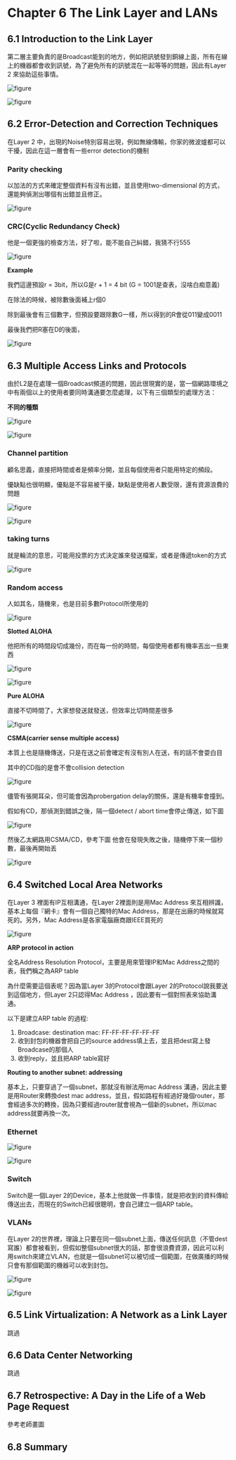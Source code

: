 # Chapter 6 The Link Layer and LANs

## 6.1 Introduction to the Link Layer

第二層主要負責的是Broadcast能到的地方，例如把訊號發到銅線上面，所有在線上的機器都會收到訊號，為了避免所有的訊號混在一起等等的問題，因此有Layer 2 來協助這些事情。

![figure](figure/6_1_1.png)

![figure](figure/6_1_2.png)

## 6.2 Error-Detection and Correction Techniques

在Layer 2 中，出現的Noise特別容易出現，例如無線傳輸，你家的微波爐都可以干擾，因此在這一層會有一些error detection的機制

### Parity checking

以加法的方式來確定整個資料有沒有出錯，並且使用two-dimensional 的方式，還能夠偵測出哪個有出錯並且修正。

![figure](figure/6_2_1.png)


### CRC(Cyclic Redundancy Check)

他是一個更強的檢查方法，好了啦，能不能自己糾錯，我猜不行555

![figure](figure/6_2_2.png)

**Example**

我們這邊預設r = 3bit，所以G是r + 1 = 4 bit (G = 1001是查表，沒啥白痴意義)

在除法的時候，被除數後面補上r個0

除到最後會有三個數字，但預設要跟除數G一樣，所以得到的R會從011變成0011

最後我們把R塞在D的後面，


![figure](figure/6_2_3.png)

## 6.3 Multiple Access Links and Protocols

由於L2是在處理一個Broadcast頻道的問題，因此很現實的是，當一個網路環境之中有兩個以上的使用者要同時溝通要怎麼處理，以下有三個類型的處理方法：

**不同的種類**

![figure](figure/6_3_1.png)

![figure](figure/6_3_0.png)

### Channel partition

顧名思義，直接把時間或者是頻率分開，並且每個使用者只能用特定的頻段。

優缺點也很明顯，優點是不容易被干擾，缺點是使用者人數受限，還有資源浪費的問題

![figure](figure/6_3_2.png)

![figure](figure/6_3_3.png)

### taking turns

就是輪流的意思，可能用投票的方式決定誰來發送檔案，或者是傳遞token的方式

![figure](figure/6_3_11.png)


### Random access

人如其名，隨機來，也是目前多數Protocol所使用的

![figure](figure/6_3_4.png)

**Slotted ALOHA**

他把所有的時間段切成幾份，而在每一份的時間，每個使用者都有機率丟出一些東西

![figure](figure/6_3_5.png)

![figure](figure/6_3_6.png)

**Pure ALOHA**

直接不切時間了，大家想發送就發送，但效率比切時間差很多

![figure](figure/6_3_7.png)

**CSMA(carrier sense multiple access)**

本質上也是隨機傳送，只是在送之前會確定有沒有別人在送，有的話不會耍白目

其中的CD指的是會不會collision detection

![figure](figure/6_3_8.png)

儘管有張開耳朵，但可能會因為probergation delay的關係，還是有機率會撞到。

假如有CD，那偵測到錯誤之後，隔一個detect / abort time會停止傳送，如下圖

![figure](figure/6_3_9.png)

然後乙太網路用CSMA/CD，參考下圖
他會在發現失敗之後，隨機停下來一個秒數，最後再開始丟

![figure](figure/6_3_10.png)


## 6.4 Switched Local Area Networks

在Layer 3 裡面有IP互相溝通，在Layer 2裡面則是用Mac Address 來互相辨識，基本上每個『網卡』會有一個自己獨特的Mac Address，那是在出廠的時候就寫死的。另外，Mac Address是各家電腦廠商跟IEEE買死的

![figure](figure/6_4_1.png)


**ARP protocol in action**

全名Address Resolution Protocol，主要是用來管理IP和Mac Address之間的表，我們稱之為ARP table

為什麼需要這個表呢？因為當Layer 3的Protocol會跟Layer 2的Protocol說我要送到這個地方，但Layer 2只認得Mac Address ，因此要有一個對照表來協助溝通。

以下是建立ARP table 的過程:
1. Broadcase: destination mac: FF-FF-FF-FF-FF-FF
2. 收到封包的機器會把自己的source address填上去，並且把dest寫上發Broadcase的那個人
3. 收到reply，並且把ARP table寫好

**Routing to another subnet: addressing**

基本上，只要穿過了一個subnet，那就沒有辦法用mac Address 溝通，因此主要是用Router來轉換dest mac address，並且，假如路程有經過好幾個router，那會經過多次的轉換，因為只要經過router就會視為一個新的subnet，所以mac address就要再換一次。

### Ethernet

![figure](figure/6_4_2.png)

![figure](figure/6_4_3.png)

### Switch

Switch是一個Layer 2的Device，基本上他就做一件事情，就是把收到的資料傳給傳送出去，而現在的Switch已經很聰明，會自己建立一個ARP table。

### VLANs

在Layer 2的世界裡，理論上只要在同一個subnet上面，傳送任何訊息（不管dest寫誰）都會被看到，但假如整個subnet很大的話，那會很浪費資源，因此可以利用switch來建立VLAN，也就是一個subnet可以被切成一個範圍，在做廣播的時候只會有那個範圍的機器可以收到封包。

![figure](figure/6_4_4.png)

![figure](figure/6_4_5.png)

## 6.5 Link Virtualization: A Network as a Link Layer

跳過

## 6.6 Data Center Networking

跳過

## 6.7 Retrospective: A Day in the Life of a Web Page Request

參考老師畫圖



## 6.8 Summary
